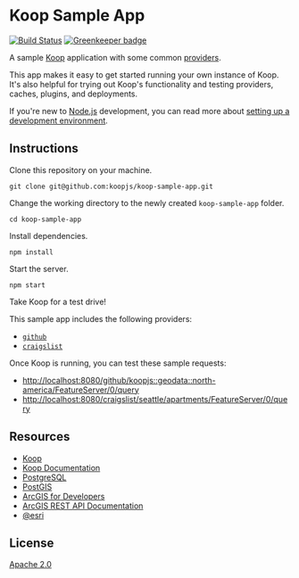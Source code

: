 
# Koop Sample App
[![Build Status](https://travis-ci.org/koopjs/koop-sample-app.svg?branch=master)](https://travis-ci.org/koopjs/koop-sample-app)
[![Greenkeeper badge](https://badges.greenkeeper.io/koopjs/koop-sample-app.svg)](https://greenkeeper.io/)

A sample [Koop](https://github.com/koopjs/koop) application with some common [providers](https://koopjs.github.io/docs/providers).

This app makes it easy to get started running your own instance of Koop. It's also helpful for trying out Koop's functionality and testing providers, caches, plugins, and deployments.

If you're new to [Node.js](https://nodejs.org/) development, you can read more about [setting up a development environment](https://koopjs.github.io/docs/setup).

## Instructions

Clone this repository on your machine.

```
git clone git@github.com:koopjs/koop-sample-app.git
```

Change the working directory to the newly created `koop-sample-app` folder.

```
cd koop-sample-app
```

Install dependencies.

```
npm install
```

Start the server.

```
npm start
```

Take Koop for a test drive!

This sample app includes the following providers:

* [`github`](https://github.com/koopjs/koop-provider-github)
* [`craigslist`](https://github.com/dmfenton/koop-provider-craigslist)

Once Koop is running, you can test these sample requests:

* [http://localhost:8080/github/koopjs::geodata::north-america/FeatureServer/0/query](http://localhost:8080/github/koopjs::geodata::north-america/FeatureServer/0/query)
* [http://localhost:8080/craigslist/seattle/apartments/FeatureServer/0/query](http://localhost:8080/craigslist/seattle/apartments/FeatureServer/0/query)

## Resources

* [Koop](https://github.com/koopjs/koop)
* [Koop Documentation](https://koopjs.github.io/docs)
* [PostgreSQL](http://www.postgresql.org/)
* [PostGIS](http://postgis.net/)
* [ArcGIS for Developers](http://developers.arcgis.com)
* [ArcGIS REST API Documentation](http://resources.arcgis.com/en/help/arcgis-rest-api/)
* [@esri](http://twitter.com/esri)

## License

[Apache 2.0](LICENSE)
